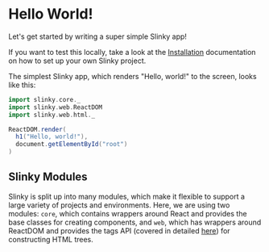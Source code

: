 # Hello World!
Let's get started by writing a super simple Slinky app!

If you want to test this locally, take a look at the [Installation](/docs/installation/) documentation on how to set up your own Slinky project.

The simplest Slinky app, which renders "Hello, world!" to the screen, looks like this:
```scala
import slinky.core._
import slinky.web.ReactDOM
import slinky.web.html._

ReactDOM.render(
  h1("Hello, world!"),
  document.getElementById("root")
)
``` 

## Slinky Modules
Slinky is split up into many modules, which make it flexible to support a large variety of projects and environments. Here, we are using two modules: `core`, which contains wrappers around React and provides the base classes for creating components, and `web`, which has wrappers around ReactDOM and provides the tags API (covered in detailed [here](/docs/tag-api/)) for constructing HTML trees.
